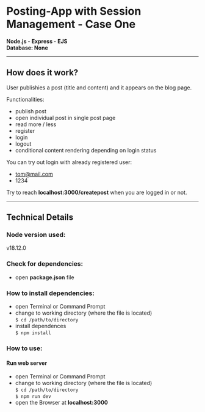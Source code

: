 # Posting-App with Session Management - Case One

**Node.js - Express - EJS**  
**Database: None**

---

## How does it work?

User publishies a post (title and content) and it appears on the blog page.

Functionalities:

- publish post
- open individual post in single post page
- read more / less
- register
- login
- logout
- conditional content rendering depending on login status

You can try out login with already registered user:

- tom@mail.com
- 1234

Try to reach **localhost:3000/createpost** when you are logged in or not.

---

## Technical Details

### Node version used:

v18.12.0

### Check for dependencies:

- open **package.json** file

### How to install dependencies:

- open Terminal or Command Prompt
- change to working directory (where the file is located)  
  `$ cd /path/to/directory`
- install dependences  
  `$ npm install`

### How to use:

#### Run web server

- open Terminal or Command Prompt
- change to working directory (where the file is located)  
  `$ cd /path/to/directory`  
  `$ npm run dev`
- open the Browser at **localhost:3000**

